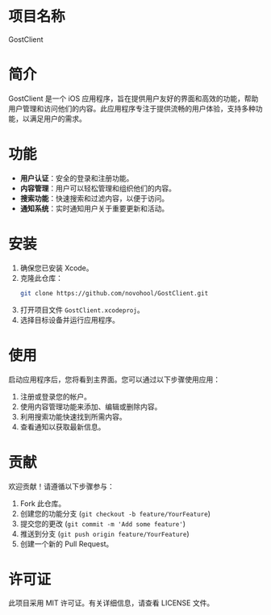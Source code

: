 # 项目名称
GostClient

# 简介
GostClient 是一个 iOS 应用程序，旨在提供用户友好的界面和高效的功能，帮助用户管理和访问他们的内容。此应用程序专注于提供流畅的用户体验，支持多种功能，以满足用户的需求。

# 功能
- **用户认证**：安全的登录和注册功能。
- **内容管理**：用户可以轻松管理和组织他们的内容。
- **搜索功能**：快速搜索和过滤内容，以便于访问。
- **通知系统**：实时通知用户关于重要更新和活动。

# 安装
1. 确保您已安装 Xcode。
2. 克隆此仓库：
   ```bash
   git clone https://github.com/novohool/GostClient.git
   ```
3. 打开项目文件 `GostClient.xcodeproj`。
4. 选择目标设备并运行应用程序。

# 使用
启动应用程序后，您将看到主界面。您可以通过以下步骤使用应用：
1. 注册或登录您的帐户。
2. 使用内容管理功能来添加、编辑或删除内容。
3. 利用搜索功能快速找到所需内容。
4. 查看通知以获取最新信息。

# 贡献
欢迎贡献！请遵循以下步骤参与：
1. Fork 此仓库。
2. 创建您的功能分支 (`git checkout -b feature/YourFeature`)
3. 提交您的更改 (`git commit -m 'Add some feature'`)
4. 推送到分支 (`git push origin feature/YourFeature`)
5. 创建一个新的 Pull Request。

# 许可证
此项目采用 MIT 许可证。有关详细信息，请查看 LICENSE 文件。